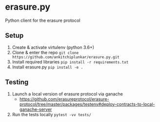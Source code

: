 # erasure.py
Python client for the erasure protocol

## Setup
1. Create & activate virtulenv (python 3.6+)
2. Clone & enter the repo `git clone https://github.com/ankitchiplunkar/erasure.py.git`
3. Install required libraries `pip install -r requirements.txt`
4. Install erasure.py `pip install -e .`

## Testing
1. Launch a local version of erasure protocol via ganache
    - https://github.com/erasureprotocol/erasure-protocol/tree/master/packages/testenv#deploy-contracts-to-local-ganache-server
2. Run the tests locally `pytest -vv tests/`
